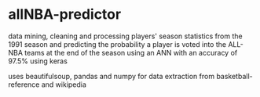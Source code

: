 # allNBA-predictor
data mining, cleaning and processing players' season statistics from the 1991 season and predicting the probability a player is voted into the ALL-NBA teams at the end of the season using an ANN with an accuracy of 97.5% using keras

uses beautifulsoup, pandas and numpy for data extraction from basketball-reference and wikipedia 
